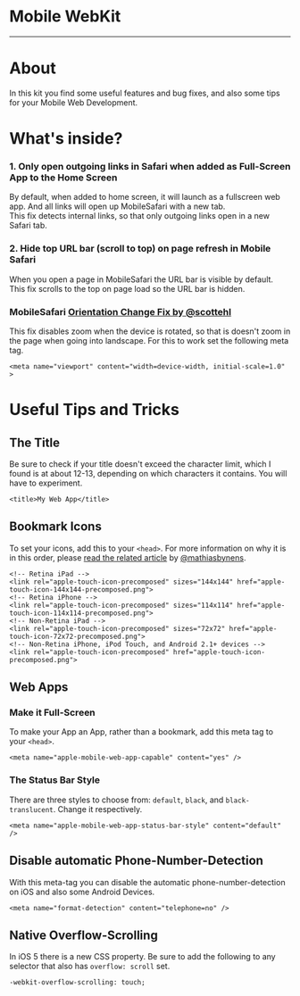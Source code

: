 # Mobile WebKit

---------------



# About

In this kit you find some useful features and bug fixes, and also some tips for your Mobile Web Development.



# What's inside?

### 1. Only open outgoing links in Safari when added as Full-Screen App to the Home Screen
By default, when added to home screen, it will launch as a fullscreen web app. 
And all links will open up MobileSafari with a new tab.  
This fix detects internal links, so that only outgoing links open in a new Safari tab.  


### 2. Hide top URL bar (scroll to top) on page refresh in Mobile Safari  
When you open a page in MobileSafari the URL bar is visible by default. 
This fix scrolls to the top on page load so the URL bar is hidden.  

### MobileSafari [Orientation Change Fix by @scottehl](https://github.com/scottjehl/iOS-Orientationchange-Fix)  
This fix disables zoom when the device is rotated, so that is doesn't zoom in the page when going into landscape. For this to work set the following meta tag.

    <meta name="viewport" content="width=device-width, initial-scale=1.0" >
    


# Useful Tips and Tricks


## The Title
Be sure to check if your title doesn't exceed the character limit, which I found is at about 12-13, depending on which characters it contains. You will have to experiment.

    <title>My Web App</title>

## Bookmark Icons

To set your icons, add this to your `<head>`. For more information on why it is in this order, please [read the related article](http://mathiasbynens.be/notes/touch-icons) by [@mathiasbynens](https://github.com/mathiasbynens).

    <!-- Retina iPad -->
    <link rel="apple-touch-icon-precomposed" sizes="144x144" href="apple-touch-icon-144x144-precomposed.png">
    <!-- Retina iPhone -->
    <link rel="apple-touch-icon-precomposed" sizes="114x114" href="apple-touch-icon-114x114-precomposed.png">
    <!-- Non-Retina iPad -->
    <link rel="apple-touch-icon-precomposed" sizes="72x72" href="apple-touch-icon-72x72-precomposed.png">
    <!-- Non-Retina iPhone, iPod Touch, and Android 2.1+ devices -->
    <link rel="apple-touch-icon-precomposed" href="apple-touch-icon-precomposed.png">


## Web Apps

### Make it Full-Screen
To make your App an App, rather than a bookmark, add this meta tag to your `<head>`.

    <meta name="apple-mobile-web-app-capable" content="yes" />

### The Status Bar Style
There are three styles to choose from: `default`, `black`, and `black-translucent`. Change it respectively.

    <meta name="apple-mobile-web-app-status-bar-style" content="default" />  



## Disable automatic Phone-Number-Detection

With this meta-tag you can disable the automatic phone-number-detection on iOS and also some Android Devices.
  
    <meta name="format-detection" content="telephone=no" />



## Native Overflow-Scrolling

In iOS 5 there is a new CSS property. Be sure to add the following to any selector that also has `overflow: scroll` set.

    -webkit-overflow-scrolling: touch;




